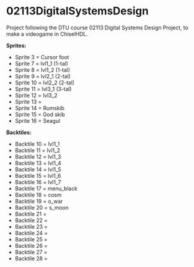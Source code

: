 # 02113DigitalSystemsDesign
Project following the DTU course 02113 Digital Systems Design Project, to make a videogame in ChiselHDL.

**Sprites:**
- Sprite 3 = Cursor foot
- Sprite 7 = lvl1_1 (1-tal)
- Sprite 8 = lvl1_2 (1-tal)
- Sprite 9 = lvl2_1 (2-tal)
- Sprite 10 = lvl2_2 (2-tal)
- Sprite 11 = lvl3_1 (3-tal)
- Sprite 12 = lvl3_2
- Sprite 13 = 
- Sprite 14 = Rumskib
- Sprite 15 = God skib
- Sprite 16 = Seagul

**Backtiles:**
- Backtile 10 = lvl1_1
- Backtile 11 = lvl1_2
- Backtile 12 = lvl1_3
- Backtile 13 = lvl1_4
- Backtile 14 = lvl1_5
- Backtile 15 = lvl1_6
- Backtile 16 = lvl1_7
- Backtile 17 = menu_black
- Backtile 18 = cosm
- Backtile 19 = o_war
- Backtile 20 = s_moon
- Backtile 21 =
- Backtile 22 =
- Backtile 23 =
- Backtile 24 =
- Backtile 25 =
- Backtile 26 =
- Backtile 27 =
- Backtile 28 =